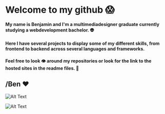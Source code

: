 # Welcome to my github 😱

#### My name is Benjamin and I'm a multimediadesigner graduate currently studying a webdevelopment bachelor. 👽
#### Here I have several projects to display some of my different skills, from frontend to backend across several languages and frameworks.
#### Feel free to look 👁 around my repositories or look for the link to the hosted sites in the readme files. 🤯

## /Ben ❤

![Alt Text](https://media.giphy.com/media/vFKqnCdLPNOKc/giphy.gif)

![Alt Text](https://giphy.com/embed/XreQmk7ETCak0)

